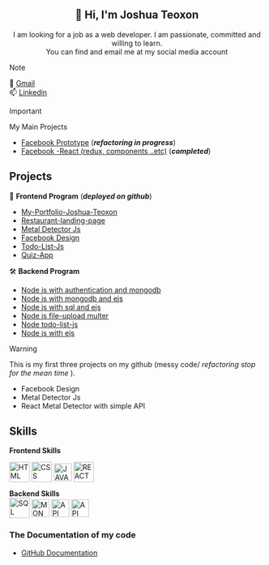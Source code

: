 <h2 align="center">👋 Hi, I'm Joshua Teoxon </h2>
<p align="center"> I am looking for a job as a web developer. I am passionate, committed and willing to learn. <br/> You can find and email me at my social media account</p> 


> [!NOTE]
> :email: [Gmail](https://mail.google.com/mail/u/0/?to=teoxonjoshua13@gmail.com&su=Subject&body=BODY&bcc=teoxonjoshua36@gmail.com&fs=1&tf=cm) <br>
>  :mailbox: [Linkedin](https://www.linkedin.com/in/joshua-teoxon-34223b217)

> [!IMPORTANT]
> My Main Projects <br>
>  *  [Facebook Prototype](https://github.com/choxii13/Node-js-session-and-mongodb--user-authentication-) (***refactoring in progress***)
>  *  [Facebook -React (redux, components ..etc)](https://github.com/choxii13/Facebook-reduxjs--frontend-with-functions---react) (***completed***)


## Projects 
:hammer:  **Frontend Program** (***deployed on github***)
*  [My-Portfolio-Joshua-Teoxon](https://choxii13.github.io/My-Portfolio-Joshua-Teoxon/)
*  [Restaurant-landing-page](https://choxii13.github.io/landing-page/)
*  [Metal Detector Js](https://choxii13.github.io/METAL-NONMETAL--DETECTOR/)
*  [Facebook Design](https://choxii13.github.io/MAIN-FACEBOOK-FIRST-PROJECT-PRACTICE/)
*  [Todo-List-Js](https://choxii13.github.io/todo-list-js/)
*  [Quiz-App](https://choxii13.github.io/Quiz-App/)


🛠️  **Backend Program**
*  [Node js with authentication and mongodb](https://github.com/choxii13/Node-js-user-auth)
*  [Node js with mongodb and ejs](https://github.com/choxii13/Node-js-with-mongodbejs--backend-)
*  [Node js with sql and ejs](https://github.com/choxii13/Node-js-with-sql-and-ejs--backend-)
*  [Node js file-upload multer](https://github.com/choxii13/Node-js-file-upload--backend-)
*  [Node todo-list-js](https://github.com/choxii13/Node-todo-list-js---frontend-backend-)
*  [Node js with ejs](https://github.com/choxii13/Node-js-with-ejs--backend-)

> [!WARNING]
> This is my first three projects on my github (messy code/ <i> refactoring stop for the mean time </i>).
*  Facebook Design
*  Metal Detector Js
*  React Metal Detector with simple API
  
  ## Skills
**Frontend Skills**
 <p><img align="center" src="https://www.svgrepo.com/show/452228/html-5.svg" height="40" width="40" alt="HTML"/> 
<img align="center" src="https://www.svgrepo.com/show/452185/css-3.svg" height="40" width="40" alt="CSS"/> 
<img align="center" src="https://www.svgrepo.com/show/349419/javascript.svg" height="35" width="35" alt="JAVASCRIPT"/> 
<img align="center" src="https://www.svgrepo.com/show/493719/react-javascript-js-framework-facebook.svg" height="40" width="40" alt="REACT"/>  </p>
<b>Backend Skills</b>
<div><img align="center" src="https://www.svgrepo.com/show/331761/sql-database-sql-azure.svg" height="40" width="40" alt="SQL"/> 
<img align="center" src="https://www.svgrepo.com/show/439231/mongodb.svg" height="35" width="35" alt="MONGODB"/> 
<img align="center" src="https://www.svgrepo.com/show/261808/api.svg" height="35" width="35" alt="API"/> 
<img align="center" src="https://miro.medium.com/v2/resize:fit:800/1*bc9pmTiyKR0WNPka2w3e0Q.png" height="35" width="35" alt="API"/>  </div>


### The Documentation of my code 
- [GitHub Documentation](https://docs.github.com/en/get-started/writing-on-github/getting-started-with-writing-and-formatting-on-github/basic-writing-and-formatting-syntax#links)

